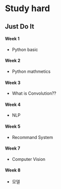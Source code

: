 # Study hard
## Just Do It

#### Week 1
- Python basic

#### Week 2
- Python mathmetics

#### Week 3
- What is Convolution??

#### Week 4
- NLP

#### Week 5
- Recommand System

#### Week 7
- Computer Vision

#### Week 8
- 모델 
